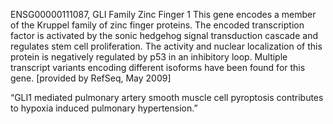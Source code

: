 
ENSG00000111087, GLI Family Zinc Finger 1
This gene encodes a member of the Kruppel family of zinc finger proteins. The encoded transcription factor is activated by the sonic hedgehog signal transduction cascade and regulates stem cell proliferation. The activity and nuclear localization of this protein is negatively regulated by p53 in an inhibitory loop. Multiple transcript variants encoding different isoforms have been found for this gene. [provided by RefSeq, May 2009]

“GLI1 mediated pulmonary artery smooth muscle cell pyroptosis contributes to hypoxia induced pulmonary hypertension.”  
